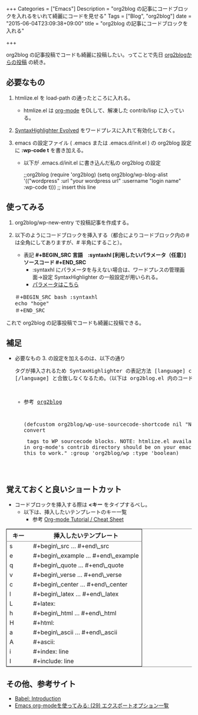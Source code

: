 +++
Categories = ["Emacs"]
Description = "org2blog の記事にコードブロックを入れるをいれて綺麗にコードを見せる"
Tags = ["Blog", "org2blog"]
date = "2015-06-04T23:09:38+09:00"
title = "org2blog の記事にコードブロックを入れる"

+++

org2blog の記事投稿でコードも綺麗に投稿したい。ってことで先日 [org2blogからの投稿](http://syati.info/?p=1746) の続き。

## 必要なもの

1.  htmlize.el を load-path の通ったところに入れる。
    -   htmlize.el は [org-mode](http://orgmode.org/ja/index.html) をDLして、解凍した contrib/lisp に入っている。

2.  [SyntaxHighlighter Evolved](http://wordpress.org/extend/plugins/syntaxhighlighter/) をワードプレスに入れて有効化しておく。

3.  emacs の設定ファイル ( .emacs または .emacs.d/init.el ) の org2blog 設定に **:wp-code t** を書き加える。
    -   以下が .emacs.d/init.el に書き込んだ私の org2blog の設定
    
        ;;org2blog
        (require 'org2blog)
        (setq org2blog/wp-blog-alist
              '(("wordpress"
                 :url "your wordpress url"
                 :username "login name"
                 :wp-code t))) ;; insert this line

## 使ってみる

1.  org2blog/wp-new-entry で投稿記事を作成する。
2.  以下のようにコードブロックを挿入する（都合によりコードブロック内の＃は全角にしてありますが、# 半角にすること）。
    -   表記 **#+BEGIN\_SRC 言語　:syntaxhl [利用したいパラメータ（任意）] ソースコード #+END\_SRC**
        -   :syntaxhl にパラメータを与えない場合は、ワードプレスの管理画面->設定 SyntaxHighlighter の一般設定が用いられる。
        -   [パラメータはこちら](http://en.support.wordpress.com/code/posting-source-code/#configuration-parameters)
    
    <pre>
    ＃+BEGIN_SRC bash :syntaxhl
    echo "hoge" 
    ＃+END_SRC
    </pre>

これで org2blog の記事投稿でコードも綺麗に投稿できる。

## 補足

-   必要なもの 3. の設定を加えるのは、以下の通り <pre> タグが挿入されるため SyntaxHighlighter の表記方法 [language] code [/language] と合致しなくなるため。（以下は org2blog.el 内のコード）
    -   参考 [org2blog](https://github.com/punchagan/org2blog#posting-source-code-blocks)
    
        (defcustom org2blog/wp-use-sourcecode-shortcode nil
           "Non-nil means convert <pre> tags to WP sourcecode blocks.
         NOTE: htmlize.el available in org-mode's contrib directory should
         be on your emacs load-path for this to work."
           :group 'org2blog/wp
           :type 'boolean)

## 覚えておくと良いショートカット

-   コードブロックを挿入する際は **<キー<TAB>** をタイプするべし。
    -   以下は、挿入したいテンプレートのキー一覧
        -   参考 [Org-mode Tutorial / Cheat Sheet](http://emacsclub.github.com/html/org_tutorial.html)

<table border="2" cellspacing="0" cellpadding="6" rules="groups" frame="hsides">


<colgroup>
<col  class="left" />

<col  class="left" />
</colgroup>
<thead>
<tr>
<th scope="col" class="left">キー　</th>
<th scope="col" class="left">挿入したいテンプレート</th>
</tr>
</thead>

<tbody>
<tr>
<td class="left">s</td>
<td class="left">#+begin\_src &#x2026; #+end\_src</td>
</tr>


<tr>
<td class="left">e</td>
<td class="left">#+begin\_example &#x2026; #+end\_example</td>
</tr>


<tr>
<td class="left">q</td>
<td class="left">#+begin\_quote &#x2026; #+end\_quote</td>
</tr>


<tr>
<td class="left">v</td>
<td class="left">#+begin\_verse &#x2026; #+end\_verse</td>
</tr>


<tr>
<td class="left">c</td>
<td class="left">#+begin\_center &#x2026; #+end\_center</td>
</tr>


<tr>
<td class="left">l</td>
<td class="left">#+begin\_latex &#x2026; #+end\_latex</td>
</tr>


<tr>
<td class="left">L</td>
<td class="left">#+latex:</td>
</tr>


<tr>
<td class="left">h</td>
<td class="left">#+begin\_html &#x2026; #+end\_html</td>
</tr>


<tr>
<td class="left">H</td>
<td class="left">#+html:</td>
</tr>


<tr>
<td class="left">a</td>
<td class="left">#+begin\_ascii &#x2026; #+end\_ascii</td>
</tr>


<tr>
<td class="left">A</td>
<td class="left">#+ascii:</td>
</tr>


<tr>
<td class="left">i</td>
<td class="left">#+index: line</td>
</tr>


<tr>
<td class="left">I</td>
<td class="left">#+include: line</td>
</tr>
</tbody>
</table>

## その他、参考サイト

-   [Babel: Introduction](http://orgmode.org/worg/org-contrib/babel/intro.html)
-   [Emacs org-modeを使ってみる: (29) エクスポートオプション一覧](http://d.hatena.ne.jp/tamura70/20100304/org)
